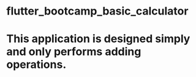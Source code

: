# flutter_bootcamp_basic_calculator

# This application is designed simply and only performs adding operations.
